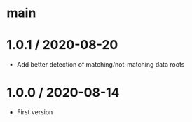# main

# 1.0.1 / 2020-08-20

* Add better detection of matching/not-matching data roots

# 1.0.0 / 2020-08-14

* First version
